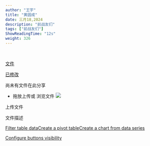 ```yaml
---
author: "王宇"
title: "黄圆成"
date: 三月18,2024
description: "前战友们"
tags: ["前战友们"]
ShowReadingTime: "12s"
weight: 326
---
```

   

 

[文件](/pages/viewpage.action?pageId=122521580&sortBy=name&sortOrder=ascending)

[已修改](/pages/viewpage.action?pageId=122521580&sortBy=date&sortOrder=descending)

尚未有文件在此分享

*   拖放上传或 浏览文件 ![](/images/icons/wait.gif)

上传文件 

文件描述  

[Filter table data]()[Create a pivot table](#)[Create a chart from data series](#)

[Configure buttons visibility](/users/tfac-settings.action)